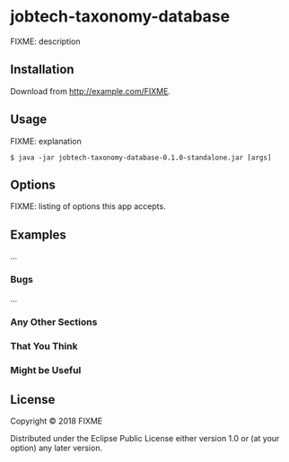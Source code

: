 # jobtech-taxonomy-database

FIXME: description

## Installation

Download from http://example.com/FIXME.

## Usage

FIXME: explanation

    $ java -jar jobtech-taxonomy-database-0.1.0-standalone.jar [args]

## Options

FIXME: listing of options this app accepts.

## Examples

...

### Bugs

...

### Any Other Sections
### That You Think
### Might be Useful

## License

Copyright © 2018 FIXME

Distributed under the Eclipse Public License either version 1.0 or (at
your option) any later version.
